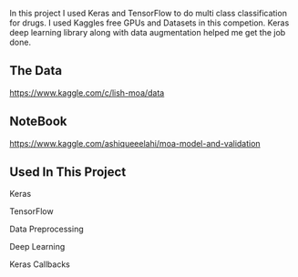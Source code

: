 In this project I used Keras and TensorFlow to do multi class classification for drugs. I used Kaggles free GPUs and Datasets in this competion. Keras deep learning library along with data augmentation helped me get the job done.

<h2>The Data</h2>

https://www.kaggle.com/c/lish-moa/data

<h2>NoteBook</h2>

https://www.kaggle.com/ashiqueeelahi/moa-model-and-validation

<h2>Used In This Project</h2>

Keras

TensorFlow

Data Preprocessing

Deep Learning

Keras Callbacks
